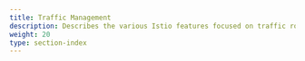 ```yaml
---
title: Traffic Management
description: Describes the various Istio features focused on traffic routing and control.
weight: 20
type: section-index
---
```

